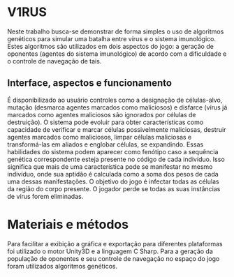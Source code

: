 # V1RUS
Neste trabalho busca-se demonstrar de forma simples o uso de algoritmos genéticos para simular uma batalha entre vírus e o sistema imunológico. Estes algoritmos são utilizados em dois aspectos do jogo: a geração de oponentes (agentes do sistema imunológico) de acordo com a dificuldade e o controle de navegação de tais.

## Interface, aspectos e funcionamento

É disponibilizado ao usuário controles como a designação de células-alvo, mutação (desmarca agentes marcados como maliciosos) e disfarce (vírus já marcados como agentes maliciosos são ignorados por células de destruição). O sistema pode evoluir para obter características como capacidade de verificar e marcar células possivelmente maliciosas, destruir agentes marcados como maliciosos, limpar células maliciosas e transformá-las em aliados e englobar células, se expandindo. Essas habilidades do sistema podem aparecer como fenótipo caso a sequência genética correspondente esteja presente no código de cada indivíduo. Isso significa que mais de uma característica pode se manifestar no mesmo indivíduo, onde sua aptidão é calculada como a soma dos pesos de cada uma dessas manifestações. O objetivo do jogo é infectar todas as células da região do corpo presente. O jogador perde se todas as suas instâncias de vírus forem eliminadas.

# Materiais e métodos
Para facilitar a exibição a gráfica e exportação para diferentes plataformas foi utilizado o motor Unity3D e a linguagem C Sharp. Para a geração da população de oponentes e seu controle de navegação no espaço do jogo foram utilizados algoritmos genéticos.
